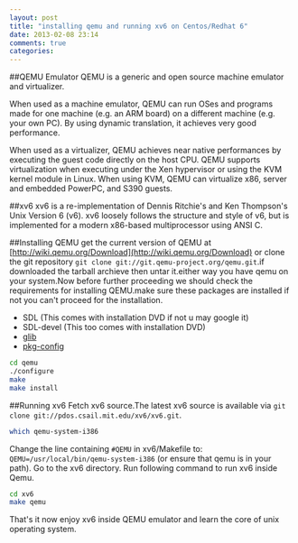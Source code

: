 ```yaml
---
layout: post
title: "installing qemu and running xv6 on Centos/Redhat 6"
date: 2013-02-08 23:14
comments: true
categories: 
---
```

##QEMU Emulator
QEMU is a generic and open source machine emulator and virtualizer.

When used as a machine emulator, QEMU can run OSes and programs made for one machine (e.g. an ARM board) on a different machine (e.g. your own PC). By using dynamic translation, it achieves very good performance.

When used as a virtualizer, QEMU achieves near native performances by executing the guest code directly on the host CPU. QEMU supports virtualization when executing under the Xen hypervisor or using the KVM kernel module in Linux. When using KVM, QEMU can virtualize x86, server and embedded PowerPC, and S390 guests. 

##xv6
xv6 is a re-implementation of Dennis Ritchie's and Ken Thompson's Unix
Version 6 (v6).  xv6 loosely follows the structure and style of v6,
but is implemented for a modern x86-based multiprocessor using ANSI C.

##Installing QEMU
get the current version of QEMU at [http://wiki.qemu.org/Download](http://wiki.qemu.org/Download) or clone the git repository `git clone git://git.qemu-project.org/qemu.git`.if downloaded the tarball archieve then untar it.either way you have qemu on your system.Now before further proceeding we should check the requirements for installing QEMU.make sure these packages are installed if not you can't proceed for the installation.

- SDL (This comes with installation DVD if not u may google it)
- SDL-devel (This too comes with installation DVD)
- [glib](http://hammurabi.acc.umu.se/pub/gnome/sources/glib/2.12/glib-2.12.12.tar.bz2)
- [pkg-config](http://pkgconfig.freedesktop.org/releases/pkg-config-0.22.tar.gz)

```sh installation steps for QEMU
cd qemu
./configure
make
make install
```
##Running xv6
Fetch xv6 source.The latest xv6 source is available via `git clone git://pdos.csail.mit.edu/xv6/xv6.git`.
```sh check the path for qemu executables
which qemu-system-i386
```
Change the line containing `#QEMU` in xv6/Makefile to: `QEMU=/usr/local/bin/qemu-system-i386` (or ensure that qemu is in your path).
Go to the xv6 directory. Run following command to run xv6 inside Qemu.
```sh Running xv6
cd xv6
make qemu
```
That's it now enjoy xv6 inside QEMU emulator and learn the core of unix operating system.

